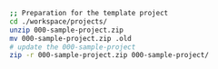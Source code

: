 <!-- ---
!-- Timestamp: 2025-01-10 23:04:27
!-- Author: ywatanabe
!-- File: /home/ywatanabe/proj/llemacs/docs/update_default_project.md
!-- --- -->

``` bash
;; Preparation for the template project
cd ./workspace/projects/
unzip 000-sample-project.zip
mv 000-sample-project.zip .old
# update the 000-sample-project
zip -r 000-sample-project.zip 000-sample-project/
```

